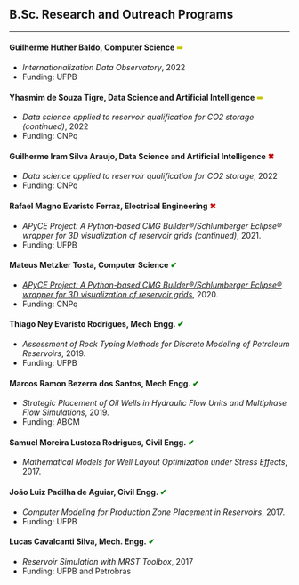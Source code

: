 ## B.Sc. Research and Outreach Programs
---

#### Guilherme Huther Baldo, Computer Science <span style="color:rgb(200,200,0);"> &#10144; </span>
- *Internationalization Data Observatory*, 2022
- Funding: UFPB

#### Yhasmim de Souza Tigre, Data Science and Artificial Intelligence <span style="color:rgb(200,200,0);"> &#10144; </span>
- *Data science applied to reservoir qualification for CO2 storage (continued)*, 2022
- Funding: CNPq

#### Guilherme Iram Silva Araujo, Data Science and Artificial Intelligence <span style="color:rgb(200,0,0);"> &#10006; </span>
- *Data science applied to reservoir qualification for CO2 storage*, 2022
- Funding: CNPq

#### Rafael Magno Evaristo Ferraz, Electrical Engineering <span style="color:rgb(200,0,0);"> &#10006; </span>
- *APyCE Project: A Python-based CMG Builder®/Schlumberger Eclipse® wrapper for 3D visualization of reservoir grids (continued)*, 2021.
- Funding: UFPB


#### Mateus Metzker Tosta, Computer Science <span style="color:green;"> &#10004; </span>
- *[APyCE Project: A Python-based CMG Builder®/Schlumberger Eclipse® wrapper for 3D visualization of reservoir grids](https://github.com/mateustosta/apyce-repo)*, 2020.
- Funding: CNPq

#### Thiago Ney Evaristo Rodrigues, Mech Engg. <span style="color:green;"> &#10004; </span>
- *Assessment of Rock Typing Methods for Discrete Modeling of Petroleum Reservoirs*, 2019.
- Funding: UFPB


#### Marcos Ramon Bezerra dos Santos, Mech Engg. <span style="color:green;"> &#10004; </span> 
- *Strategic Placement of Oil Wells in Hydraulic Flow Units and Multiphase Flow Simulations*, 2019.
- Funding: ABCM


#### Samuel Moreira Lustoza Rodrigues, Civil Engg. <span style="color:green;"> &#10004; </span>
- *Mathematical Models for Well Layout Optimization under Stress Effects*, 2017.


#### João Luiz Padilha de Aguiar, Civil Engg. <span style="color:green;"> &#10004; </span>
- *Computer Modeling for Production Zone Placement in Reservoirs*, 2017.
- Funding: UFPB


#### Lucas Cavalcanti Silva, Mech. Engg. <span style="color:green;"> &#10004; </span>
- *Reservoir Simulation with MRST Toolbox*, 2017
- Funding: UFPB and Petrobras